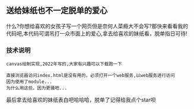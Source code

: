 ## 送给妹纸也不一定脱单的爱心

什么?你想给喜欢的女孩子写一个网页但是奈何人菜瘾大不会写?那快来看看我的代码吧,本代码可谓吊打一众市面上的爱心,拿去给喜欢的妹纸看，脱单指日可待!


### 技术说明
```
canvas绘制实现,2022年写的,大家有兴趣可以下载跑一下

直接浏览器访问index.html是没有用的，必须打开一个web服务,以web服务进行访问
因为使用了module...
为什么用这些，因为更骚吧...

```

最后拿去给喜欢的妹纸表白吧哈哈哈，脱单了记得给我点个star呗